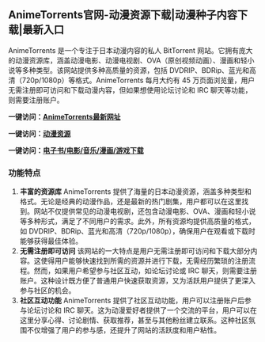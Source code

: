 
<h2>AnimeTorrents官网-动漫资源下载|动漫种子内容下载|最新入口</h2>

AnimeTorrents 是一个专注于日本动漫内容的私人 BitTorrent 网站。它拥有庞大的动漫资源库，涵盖动漫电影、动漫电视剧、OVA（原创视频动画）、漫画和轻小说等多种类型。该网站提供多种高质量的资源，包括 DVDRIP、BDRip、蓝光和高清（720p/1080p）等格式。AnimeTorrents 每月大约有 45 万页面浏览量，用户无需注册即可访问和下载动漫内容，但如果想使用论坛讨论和 IRC 聊天等功能，则需要注册账户。

<p><strong>一键访问：</strong><a href="https://www.xxsnav.com/sites/15928.html" target="_blank" ><strong>AnimeTorrents最新网址</strong></a></p>
<p><strong>一键访问：</strong><a href="https://www.xxsnav.com/favorites/dongmanziyuan" target="_blank" ><strong>动漫资源</strong></a></p>
<p><strong>一键访问：</strong><a href="https://wangpanziyuan.pages.dev/" target="_blank" ><strong>电子书/电影/音乐/漫画/游戏下载</strong></a></p>

### 功能特点
1. **丰富的资源库**
   AnimeTorrents 提供了海量的日本动漫资源，涵盖多种类型和格式。无论是经典的动漫作品，还是最新的热门剧集，用户都可以在这里找到。网站不仅提供常见的动漫电视剧，还包含动漫电影、OVA、漫画和轻小说等多种形式，满足了不同用户的需求。此外，所有资源均提供高质量的格式，如 DVDRIP、BDRip、蓝光和高清（720p/1080p），确保用户在观看或下载时能够获得最佳体验。
2. **无需注册即可访问**
   该网站的一大特点是用户无需注册即可访问和下载大部分内容。这使得用户能够快速找到所需的资源并进行下载，无需经历繁琐的注册流程。然而，如果用户希望参与社区互动，如论坛讨论或 IRC 聊天，则需要注册账户。这种设计既方便了普通用户快速获取资源，又为活跃用户提供了更深入参与社区的机会。
3. **社区互动功能**
   AnimeTorrents 提供了社区互动功能，用户可以注册账户后参与论坛讨论和 IRC 聊天。这为动漫爱好者提供了一个交流的平台，用户可以在这里分享心得、讨论剧情、获取推荐，甚至与其他粉丝建立联系。这种社区氛围不仅增强了用户的参与感，还提升了网站的活跃度和用户粘性。

